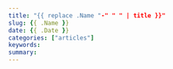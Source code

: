 ```yaml
---
title: "{{ replace .Name "-" " " | title }}"
slug: {{ .Name }}
date: {{ .Date }}
categories: ["articles"]
keywords:
summary: 
---
```


